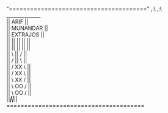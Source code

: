 "======================================="
             ,:\      ,:\              
            ______________            
           ||    ARIF    ||           
           ||  MUNANDAR  ||           
           ||  EXTRAJOS  ||           
           ||  || || ||  ||           
           ||  || || ||  ||           
           ||   \ || /   ||           
           ||   / || \   ||           
           ||  /  XX  \  ||           
           || /   XX   \ ||           
           || \   XX   / ||           
           ||  \  OO  /  ||           
           ||   \ OO /   ||           
           ||_____||_____||           
*=======================================*
